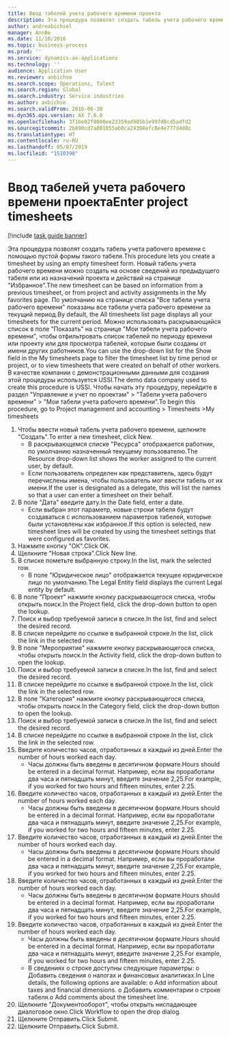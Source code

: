 ```yaml
---
title: Ввод табелей учета рабочего времени проекта
description: Эта процедура позволят создать табель учета рабочего времени с помощью пустой формы такого табеля.
author: andreabichsel
manager: AnnBe
ms.date: 11/10/2016
ms.topic: business-process
ms.prod: ''
ms.service: dynamics-ax-applications
ms.technology: ''
audience: Application User
ms.reviewer: anbichse
ms.search.scope: Operations, Talent
ms.search.region: Global
ms.search.industry: Service industries
ms.author: anbichse
ms.search.validFrom: 2016-06-30
ms.dyn365.ops.version: AX 7.0.0
ms.openlocfilehash: 3f1be02f0080ee23359ad905b1e997d8cd5adfd2
ms.sourcegitcommit: 2b890cd7a801055ab0ca24398efc8e4e777d4d8c
ms.translationtype: HT
ms.contentlocale: ru-RU
ms.lasthandoff: 05/07/2019
ms.locfileid: "1510390"
---
```

# <a name="enter-project-timesheets"></a><span data-ttu-id="18255-103">Ввод табелей учета рабочего времени проекта</span><span class="sxs-lookup"><span data-stu-id="18255-103">Enter project timesheets</span></span>

[!include [task guide banner](../../includes/task-guide-banner.md)]

<span data-ttu-id="18255-104">Эта процедура позволят создать табель учета рабочего времени с помощью пустой формы такого табеля.</span><span class="sxs-lookup"><span data-stu-id="18255-104">This procedure lets you create a timesheet by using an empty timesheet form.</span></span> <span data-ttu-id="18255-105">Новый табель учета рабочего времени можно создать на основе сведений из предыдущего табеля или из назначений проекта и действий на странице "Избранное".</span><span class="sxs-lookup"><span data-stu-id="18255-105">The new timesheet can be based on information from a previous timesheet, or from project and activity assignments in the My favorites page.</span></span> <span data-ttu-id="18255-106">По умолчанию на странице списка "Все табели учета рабочего времени" показаны все табели учета рабочего времени за текущий период.</span><span class="sxs-lookup"><span data-stu-id="18255-106">By default, the All timesheets list page displays all your timesheets for the current period.</span></span> <span data-ttu-id="18255-107">Можно использовать раскрывающийся список в поле "Показать" на странице "Мои табели учета рабочего времени", чтобы отфильтровать список табелей по периоду времени или проекту или для просмотра табелей, которые были созданы от имени других работников.</span><span class="sxs-lookup"><span data-stu-id="18255-107">You can use the drop-down list for the Show field in the My timesheets page to filter the timesheet list by time period or project, or to view timesheets that were created on behalf of other workers.</span></span> <span data-ttu-id="18255-108">В качестве компании с демонстрационными данными для создания этой процедуры используется USSI.</span><span class="sxs-lookup"><span data-stu-id="18255-108">The demo data company used to create this procedure is USSI.</span></span> <span data-ttu-id="18255-109">Чтобы начать эту процедуру, перейдите в раздел "Управление и учет по проектам" > "Табели учета рабочего времени" > "Мои табели учета рабочего времени".</span><span class="sxs-lookup"><span data-stu-id="18255-109">To begin this procedure, go to Project management and accounting > Timesheets >My timesheets</span></span>

1. <span data-ttu-id="18255-110">Чтобы ввести новый табель учета рабочего времени, щелкните "Создать".</span><span class="sxs-lookup"><span data-stu-id="18255-110">To enter a new timesheet, click New.</span></span>
    * <span data-ttu-id="18255-111">В раскрывающемся списке "Ресурса" отображается работник, по умолчанию назначенный текущему пользователю.</span><span class="sxs-lookup"><span data-stu-id="18255-111">The Resource drop-down list shows the worker assigned to the current user, by default.</span></span>  
    * <span data-ttu-id="18255-112">Если пользователь определен как представитель, здесь будут перечислены имена, чтобы пользователь мог ввести табель от их имени.</span><span class="sxs-lookup"><span data-stu-id="18255-112">If the user is designated as a delegate, this will list the names so that a user can enter a timesheet on their behalf.</span></span>  
2. <span data-ttu-id="18255-113">В поле "Дата" введите дату.</span><span class="sxs-lookup"><span data-stu-id="18255-113">In the Date field, enter a date.</span></span>
    * <span data-ttu-id="18255-114">Если выбран этот параметр, новые строки табеля будут создаваться с использованием параметров табелей, которые были установлены как избранное.</span><span class="sxs-lookup"><span data-stu-id="18255-114">If this option is selected, new timesheet lines will be created by using the timesheet settings that were configured as favorites.</span></span>  
3. <span data-ttu-id="18255-115">Нажмите кнопку "OК".</span><span class="sxs-lookup"><span data-stu-id="18255-115">Click OK.</span></span>
4. <span data-ttu-id="18255-116">Щелкните "Новая строка".</span><span class="sxs-lookup"><span data-stu-id="18255-116">Click New line.</span></span>
5. <span data-ttu-id="18255-117">В списке пометьте выбранную строку.</span><span class="sxs-lookup"><span data-stu-id="18255-117">In the list, mark the selected row.</span></span>
    * <span data-ttu-id="18255-118">В поле "Юридическое лицо" отображается текущее юридическое лицо по умолчанию.</span><span class="sxs-lookup"><span data-stu-id="18255-118">The Legal Entity field displays the current Legal entity by default.</span></span>   
6. <span data-ttu-id="18255-119">В поле "Проект" нажмите кнопку раскрывающегося списка, чтобы открыть поиск.</span><span class="sxs-lookup"><span data-stu-id="18255-119">In the Project field, click the drop-down button to open the lookup.</span></span>
7. <span data-ttu-id="18255-120">Поиск и выбор требуемой записи в списке.</span><span class="sxs-lookup"><span data-stu-id="18255-120">In the list, find and select the desired record.</span></span>
8. <span data-ttu-id="18255-121">В списке перейдите по ссылке в выбранной строке.</span><span class="sxs-lookup"><span data-stu-id="18255-121">In the list, click the link in the selected row.</span></span>
9. <span data-ttu-id="18255-122">В поле "Мероприятие" нажмите кнопку раскрывающегося списка, чтобы открыть поиск.</span><span class="sxs-lookup"><span data-stu-id="18255-122">In the Activity field, click the drop-down button to open the lookup.</span></span>
10. <span data-ttu-id="18255-123">Поиск и выбор требуемой записи в списке.</span><span class="sxs-lookup"><span data-stu-id="18255-123">In the list, find and select the desired record.</span></span>
11. <span data-ttu-id="18255-124">В списке перейдите по ссылке в выбранной строке.</span><span class="sxs-lookup"><span data-stu-id="18255-124">In the list, click the link in the selected row.</span></span>
12. <span data-ttu-id="18255-125">В поле "Категория" нажмите кнопку раскрывающегося списка, чтобы открыть поиск.</span><span class="sxs-lookup"><span data-stu-id="18255-125">In the Category field, click the drop-down button to open the lookup.</span></span>
13. <span data-ttu-id="18255-126">Поиск и выбор требуемой записи в списке.</span><span class="sxs-lookup"><span data-stu-id="18255-126">In the list, find and select the desired record.</span></span>
14. <span data-ttu-id="18255-127">В списке перейдите по ссылке в выбранной строке.</span><span class="sxs-lookup"><span data-stu-id="18255-127">In the list, click the link in the selected row.</span></span>
15. <span data-ttu-id="18255-128">Введите количество часов, отработанных в каждый из дней.</span><span class="sxs-lookup"><span data-stu-id="18255-128">Enter the number of hours worked each day.</span></span>
    * <span data-ttu-id="18255-129">Часы должны быть введены в десятичном формате.</span><span class="sxs-lookup"><span data-stu-id="18255-129">Hours should be entered in a decimal format.</span></span>  <span data-ttu-id="18255-130">Например, если вы проработали два часа и пятнадцать минут, введите значение 2,25.</span><span class="sxs-lookup"><span data-stu-id="18255-130">For example, if you worked for two hours and fifteen minutes, enter 2.25.</span></span>   
16. <span data-ttu-id="18255-131">Введите количество часов, отработанных в каждый из дней.</span><span class="sxs-lookup"><span data-stu-id="18255-131">Enter the number of hours worked each day.</span></span>
    * <span data-ttu-id="18255-132">Часы должны быть введены в десятичном формате.</span><span class="sxs-lookup"><span data-stu-id="18255-132">Hours should be entered in a decimal format.</span></span>  <span data-ttu-id="18255-133">Например, если вы проработали два часа и пятнадцать минут, введите значение 2,25.</span><span class="sxs-lookup"><span data-stu-id="18255-133">For example, if you worked for two hours and fifteen minutes, enter 2.25.</span></span>   
17. <span data-ttu-id="18255-134">Введите количество часов, отработанных в каждый из дней.</span><span class="sxs-lookup"><span data-stu-id="18255-134">Enter the number of hours worked each day.</span></span>
    * <span data-ttu-id="18255-135">Часы должны быть введены в десятичном формате.</span><span class="sxs-lookup"><span data-stu-id="18255-135">Hours should be entered in a decimal format.</span></span>  <span data-ttu-id="18255-136">Например, если вы проработали два часа и пятнадцать минут, введите значение 2,25.</span><span class="sxs-lookup"><span data-stu-id="18255-136">For example, if you worked for two hours and fifteen minutes, enter 2.25.</span></span>   
18. <span data-ttu-id="18255-137">Введите количество часов, отработанных в каждый из дней.</span><span class="sxs-lookup"><span data-stu-id="18255-137">Enter the number of hours worked each day.</span></span>
    * <span data-ttu-id="18255-138">Часы должны быть введены в десятичном формате.</span><span class="sxs-lookup"><span data-stu-id="18255-138">Hours should be entered in a decimal format.</span></span>  <span data-ttu-id="18255-139">Например, если вы проработали два часа и пятнадцать минут, введите значение 2,25.</span><span class="sxs-lookup"><span data-stu-id="18255-139">For example, if you worked for two hours and fifteen minutes, enter 2.25.</span></span>   
19. <span data-ttu-id="18255-140">Введите количество часов, отработанных в каждый из дней.</span><span class="sxs-lookup"><span data-stu-id="18255-140">Enter the number of hours worked each day.</span></span>
    * <span data-ttu-id="18255-141">Часы должны быть введены в десятичном формате.</span><span class="sxs-lookup"><span data-stu-id="18255-141">Hours should be entered in a decimal format.</span></span>  <span data-ttu-id="18255-142">Например, если вы проработали два часа и пятнадцать минут, введите значение 2,25.</span><span class="sxs-lookup"><span data-stu-id="18255-142">For example, if you worked for two hours and fifteen minutes, enter 2.25.</span></span>   
    * <span data-ttu-id="18255-143">В сведениях о строке доступны следующие параметры:  o  Добавить сведения о налогах и финансовых аналитиках.</span><span class="sxs-lookup"><span data-stu-id="18255-143">In Line details, the following options are available:  o  Add information about taxes and financial dimensions.</span></span>  <span data-ttu-id="18255-144">o    Добавить комментарии о строке табеля.</span><span class="sxs-lookup"><span data-stu-id="18255-144">o    Add comments about the timesheet line.</span></span>  
20. <span data-ttu-id="18255-145">Щелкните "Документооборот", чтобы открыть ниспадающее диалоговое окно.</span><span class="sxs-lookup"><span data-stu-id="18255-145">Click Workflow to open the drop dialog.</span></span>
21. <span data-ttu-id="18255-146">Щелкните Отправить.</span><span class="sxs-lookup"><span data-stu-id="18255-146">Click Submit.</span></span>
22. <span data-ttu-id="18255-147">Щелкните Отправить.</span><span class="sxs-lookup"><span data-stu-id="18255-147">Click Submit.</span></span>

